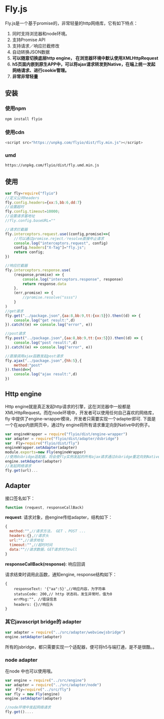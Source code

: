 # Fly.js

Fly.js是一个基于promise的，非常轻量的http网络库，它有如下特点：

1. 同时支持浏览器和node环境。
2. 支持Promise API
3. 支持请求／响应拦截修改
4. 自动转换JSON数据
5. **可以随意切换底层http engine， 在浏览器环境中默认使用XMLHttpRequest**
6. **h5页面内嵌到原生APP中，可以将ajax请求转发到Native，在端上统一发起网络请求、进行cookie管理。**
7. **非常非常轻量**

## 安装

### 使用npm

```shell
npm install flyio
```

### 使用cdn

```javascript
<script src="https://unpkg.com/flyio/dist/fly.min.js"></script>
```

### umd

```html
https://unpkg.com/flyio/dist/fly.umd.min.js
```

## 使用

```javascript
var fly=require("flyio")
//定义公共headers
fly.config.headers={xx:5,bb:6,dd:7}
//设置超时
fly.config.timeout=10000;
//设置请求基地址
//fly.config.baseURL=""

//请求拦截器
fly.interceptors.request.use((config,promise)=>{
    //可以通过promise.reject／resolve直接中止请求
    console.log("interceptors.request", config)
    config.headers["X-Tag"]="fly.js";
    return config;
})

//响应拦截器
fly.interceptors.response.use(
    (response,promise) => {
        console.log("interceptors.response", response)
        return response.data
    },
    (err,promise) => {
        //promise.resolve("ssss")
    }
)
//get请求
fly.get("../package.json",{aa:8,bb:9,tt:{xx:5}}).then((d) => {
    console.log("get result:",d)
}).catch((e) => console.log("error", e))

//post请求
fly.post("../package.json",{aa:8,bb:9,tt:{xx:5}}).then((d) => {
    console.log("post result:",d)
}).catch((e) => console.log("error", e))

//直接调用ajax函数发起post请求
fly.ajax("../package.json",{hh:5},{
    method:"post"
}).then(d=>{
    console.log("ajax result:",d)
})
```



## Http engine

Http engine就是真正发起http请求的引擎，这在浏览器中一般都是XMLHttpRequest。而在node环境中，开发者可以使用任何自己喜欢的网络库，fly 中提供了engine-wrapper模块，开发者只需要实现一个adapter即可. 下面是一个在app内嵌网页中，通过fly engine将所有请求重定向到Native中的例子。

```javascript
var engineWrapper = require("flyio/dist/engine-wrapper")
var adapter = require("flyio/dist/adapter/dsbridge")
var  Fly=require("flyio/dist/fly")
engineWrapper.setAdapter(adapter)
module.exports=new Fly(engineWrapper)
//使用dsbridge适配器，将会使fly实例发起的所有ajax请求通过dsbridge重定向到Native上
engine.setAdapter(adapter) 
//发起网络请求
fly.get(url)...
```



## Adapter

接口签名如下：

```javascript
function (request, responseCallBack)
```

**request**: 请求对象，由engine传给adapter，结构如下：

```javascript
{
  method:"",//请求方法， GET 、POST ...
  headers:{},//请求头
  url:"",//请求地址
  timeout:"",//超时时间  
  data:""//请求数据，GET请求时为null
}
```

**responseCallBack(response)**: 响应回调

请求结束时调用此函数，通知engine, response结构如下：

```
{
    responseText: '{"aa":5}',//响应内容，为字符串
    statusCode: 200,// http 状态码，发生异常时，值为0
    errMsg:"", //错误信息
    headers: {}//响应头
}
```



### 其它javascript bridge的 adapter

```javascript
var adapter = require("../src/adapter/webviewjsbridge")
engine.setAdapter(adapter) 
```

所有的jsbridge，都只需要实现一个适配器，便可将h5与端打通，是不是很酷。。



### node adapter 

在node 中也可以使用哦。

```javascript
var engine = require("../src/engine")
var adapter = require("../src/adapter/node")
var  Fly=require("../src/fly")
var fly = new Fly(engine)
engine.setAdapter(adapter) 

//node环境中发起网络请求
fly.get()....
```

